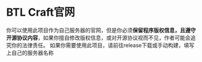 # BTL Craft官网
你可以使用此项目作为自己服务器的官网，但是你必须**保留程序版权信息，且遵守开源协议内容**，如果你擅自修改版权信息，或对开源协议视而不见，作者可能会追究你的法律责任。
如果你需要使用此项目，请前往release下载或手动构建，填写上自己的服务器名称
